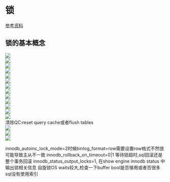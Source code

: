 # 锁
[参考资料](https://database.51cto.com/art/201910/604421.htm)   

## 锁的基本概念
![](images/9/01.jpg)  
![](images/9/02.jpg)  
![](images/9/03.jpg)  
![](images/9/17.jpg)  
![](images/9/04.jpg)  
![](images/9/05.jpg)  
![](images/9/06.jpg)  
![](images/9/07.jpg)  
![](images/9/08.jpg)  
![](images/9/09.jpg)  
![](images/9/10.jpg)  
![](images/9/11.jpg)  
![](images/9/12.jpg)    
清除QC:reset query cache或者flush tables  
![](images/9/13.jpg)   
![](images/9/15.jpg)  
![](images/9/16.jpg)   
  
innodb_autoinc_lock_mode=2时候binlog_format=row需要设置row格式不然很可能导致主从不一致
innodb_rollback_on_timeout=0|1  等待锁超时,sql回滚还是整个事务回滚
innodb_status_output_locks=1, 在show engine innodb status 中输出锁相关信息
自旋锁OS waits较大,检查一下buffer bool是否够用或者否很多sql没有使用索引